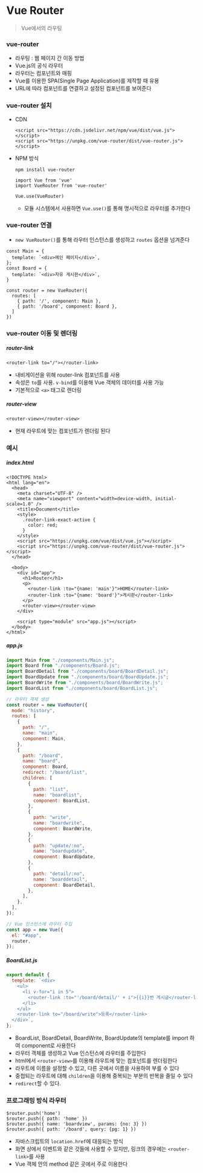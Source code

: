 # Vue Router

> Vue에서의 라우팅



### vue-router

- 라우팅 : 웹 페이지 간 이동 방법
- Vue.js의 공식 라우터
- 라우터는 컴포넌트와 매핑
- Vue를 이용한 SPA(Single Page Application)를 제작할 때 유용
- URL에 따라 컴포넌트를 연결하고 설정된 컴포넌트를 보여준다



### vue-router 설치

- CDN

  ```
  <script src="https://cdn.jsdelivr.net/npm/vue/dist/vue.js"></script>
  <script src="https://unpkg.com/vue-router/dist/vue-router.js"></script>
  ```

- NPM 방식

  ```
  npm install vue-router
  ```
  ```vue
  import Vue from 'vue'
  import VueRouter from 'vue-router'
  
  Vue.use(VueRouter)
  ```
  - 모듈 시스템에서 사용하면 `Vue.use()`를 통해 명시적으로 라우터를 추가한다
​	


### vue-router 연결

- `new VueRouter()`를 통해 라우터 인스턴스를 생성하고 `routes` 옵션을 넘겨준다

```vue
const Main = {
  template: `<div>메인 페이지</div>`,
};
const Board = {
  template: `<div>자유 게시판</div>`,
}

const router = new VueRouter({
  routes: [
    { path: '/', component: Main },
    { path: '/board', component: Board },
  ]
})
```



### vue-router 이동 및 렌더링

##### router-link

```vue
<router-link to="/"></router-link>
```

- 내비게이션을 위해 router-link 컴포넌트를 사용
- 속성은 `to`를 사용. `v-bind`를 이용해 Vue 객체의 데이터를 사용 가능
- 기본적으로 `<a>` 태그로 렌더링

##### router-view

```vue
<router-view></router-view>
```

- 현재 라우트에 맞는 컴포넌트가 렌더링 된다



### 예시

##### index.html

```vue
<!DOCTYPE html>
<html lang="en">
  <head>
    <meta charset="UTF-8" />
    <meta name="viewport" content="width=device-width, initial-scale=1.0" />
    <title>Document</title>
    <style>
      .router-link-exact-active {
        color: red;
      }
    </style>
    <script src="https://unpkg.com/vue/dist/vue.js"></script>
    <script src="https://unpkg.com/vue-router/dist/vue-router.js"></script>
  </head>

  <body>
    <div id="app">
      <h1>Router</h1>
      <p>
        <router-link :to="{name: 'main'}">HOME</router-link>
        <router-link :to="{name: 'board'}">게시판</router-link>
      </p>
      <router-view></router-view>
    </div>

    <script type="module" src="app.js"></script>
  </body>
</html>
```

##### app.js

```js
import Main from "./components/Main.js";
import Board from "./components/Board.js";
import BoardDetail from "./components/board/BoardDetail.js";
import BoardUpdate from "./components/board/BoardUpdate.js";
import BoardWrite from "./components/board/BoardWrite.js";
import BoardList from "./components/board/BoardList.js";

// 라우터 객체 생성
const router = new VueRouter({
  mode: "history",
  routes: [
    {
      path: "/",
      name: "main",
      component: Main,
    },
    {
      path: "/board",
      name: "board",
      component: Board,
      redirect: "/board/list",
      children: [
        {
          path: "list",
          name: "boardlist",
          component: BoardList,
        },
        {
          path: "write",
          name: "boardwrite",
          component: BoardWrite,
        },
        {
          path: "update/:no",
          name: "boardupdate",
          component: BoardUpdate,
        },
        {
          path: "detail/:no",
          name: "boarddetail",
          component: BoardDetail,
        },
      ],
    },
  ],
});

// Vue 인스턴스에 라우터 주입
const app = new Vue({
  el: "#app",
  router,
});
```

##### BoardList.js

```js
export default {
  template: `<div>
    <ul>
      <li v-for="i in 5">
        <router-link :to="'/board/detail/' + i">{{i}}번 게시글</router-link>
      </li>
    </ul>
    <router-link to="/board/write">등록</router-link>
  </div>`,
};
```

- BoardList, BoardDetail, BoardWrite, BoardUpdate의 template를 import 하여 component로 사용한다
- 라우터 객체를 생성하고 Vue 인스턴스에 라우터를 주입한다
- html에서 `<router-view>`를 이용해 라우트에 맞는 컴포넌트를 렌더링한다
- 라우트에 이름을 설정할 수 있고, 다른 곳에서 이름을 사용하여 부를 수 있다
- 중첩되는 라우트에 대해 `children`을 이용해 중복되는 부분의 반복을 줄일 수 있다
- `redirect`할 수 있다.



### 프로그래밍 방식 라우터

```vue
$router.push('home')
$router.push({ path: 'home' })
$router.push({ name: 'boardview', params: {no: 3} })
$router.push({ path: '/board', query: {pg: 1} })
```

- 자바스크립트의 `location.href`에 대응되는 방식
- 화면 상에서 이벤트와 같은 것들에 사용할 수 있지만, 링크의 경우에는 `<router-link>`를 사용
- Vue 객체 안의 method 같은 곳에서 주로 이용한다
